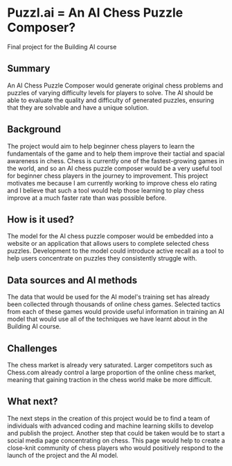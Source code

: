 <!-- This is the markdown template for the final project of the Building AI course, 
created by Reaktor Innovations and University of Helsinki. 
Copy the template, paste it to your GitHub README and edit! -->
# Puzzl.ai = An AI Chess Puzzle Composer?
Final project for the Building AI course
## Summary
An AI Chess Puzzle Composer would generate original chess problems and puzzles of varying difficulty levels for players to solve. The AI should be able to evaluate the quality and difficulty of generated puzzles, ensuring that they are solvable and have a unique solution.
## Background
The project would aim to help beginner chess players to learn the fundamentals of the game and to help them improve their tactial and spacial awareness in chess. Chess is currently one of the fastest-growing games in the world, and so an AI chess puzzle composer would be a very useful tool for beginner chess players in the journey to improvement. This project motivates me because I am currently working to improve chess elo rating and I believe that such a tool would help those learning to play chess improve at a much faster rate than was possible before.
## How is it used?
The model for the AI chess puzzle composer would be embedded into a website or an application that allows users to complete selected chess puzzles. Development to the model could introduce active recall as a tool to help users concentrate on puzzles they consistently struggle with.
## Data sources and AI methods
The data that would be used for the AI model's training set has already been collected through thousands of online chess games. Selected tactics from each of these games would provide useful information in training an AI model that would use all of the techniques we have learnt about in the Building AI course.
## Challenges
The chess market is already very saturated. Larger competitors such as Chess.com already control a large proportion of the online chess market, meaning that gaining traction in the chess world make be more difficult.
## What next?
The next steps in the creation of this project would be to find a team of individuals with advanced coding and machine learning skills to develop and publish the project. Another step that could be taken would be to start a social media page concentrating on chess. This page would help to create a close-knit community of chess players who would positively respond to the launch of the project and the AI model.
